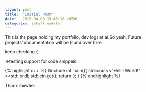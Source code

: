 ```yaml
---
layout: post
title:  "Initial Post"
date:   2019-04-08 19:46:10 +0530
categories: jekyll update
---
```

This is the page holding my portfolio, dev logs et al.So yeah, Future projects' documentation will be found over
here

keep checking :)

->testing support for code snippets:

{% highlight c++ %}
#include <iostream>
	int main(){
		std::cout<<"Hello World!"<<std::endl;
		std::cin.get();
		return 0;
	}
{% endhighlight %}

Thanx :bowtie:
